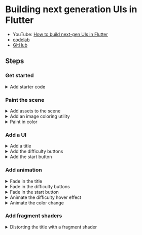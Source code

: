 # Building next generation UIs in Flutter

- YouTube: [How to build next-gen UIs in Flutter](https://www.youtube.com/watch?v=HQT8ABlgsq0)
- [codelab](https://codelabs.developers.google.com/codelabs/flutter-next-gen-uis)
- [GitHub](https://github.com/flutter/codelabs/tree/main/next-gen-ui)

## Steps

### Get started

<details>
<summary>Add starter code</summary>

![step2-add-starter-code](./assets/references/step2-add-starter-code.png)

- [Go tag](https://github.com/gzupark/flutter-next-gen-ui/tree/step2-add-starter-code)
- [Go main](https://github.com/GzuPark/flutter-next-gen-ui)

</details>

### Paint the scene

<details>
<summary>Add assets to the scene</summary>

![step3-add-assets-to-the-scene](./assets/references/step3-add-assets-to-the-scene.png)

- [Go tag](https://github.com/gzupark/flutter-next-gen-ui/tree/step3-add-assets-to-the-scene)
- [Go main](https://github.com/GzuPark/flutter-next-gen-ui)

</details>

<details>
<summary>Add an image coloring utility</summary>

![step3-add-an-image-coloring-utility](./assets/references/step3-add-an-image-coloring-utility.png)

- [Go tag](https://github.com/gzupark/flutter-next-gen-ui/tree/step3-add-an-image-coloring-utility)
- [Go main](https://github.com/GzuPark/flutter-next-gen-ui)

</details>

<details>
<summary>Paint in color</summary>

![step3-step3-paint-in-color](./assets/references/step3-paint-in-color.png)

- [Go tag](https://github.com/gzupark/flutter-next-gen-ui/tree/step3-paint-in-color)
- [Go main](https://github.com/GzuPark/flutter-next-gen-ui)

</details>

### Add a UI

<details>
<summary>Add a title</summary>

![step4-add-a-title](./assets/references/step4-add-a-title.png)

- [Go tag](https://github.com/gzupark/flutter-next-gen-ui/tree/step4-add-a-title)
- [Go main](https://github.com/GzuPark/flutter-next-gen-ui)

</details>

<details>
<summary>Add the difficulty buttons</summary>

![step4-add-the-difficulty-buttons-1](./assets/references/step4-add-the-difficulty-buttons-1.png)
![step4-add-the-difficulty-buttons-2](./assets/references/step4-add-the-difficulty-buttons-2.png)
![step4-add-the-difficulty-buttons-3](./assets/references/step4-add-the-difficulty-buttons-3.png)

- [Go tag](https://github.com/gzupark/flutter-next-gen-ui/tree/step4-add-the-difficulty-buttons)
- [Go main](https://github.com/GzuPark/flutter-next-gen-ui)

</details>

<details>
<summary>Add the start button</summary>

![step4-add-the-start-button](./assets/references/step4-add-the-start-button.png)

- [Go tag](https://github.com/gzupark/flutter-next-gen-ui/tree/step4-add-the-start-button)
- [Go main](https://github.com/GzuPark/flutter-next-gen-ui)

</details>

### Add animation

<details>
<summary>Fade in the title</summary>

![step5-fade-in-the-title](./assets/references/step5-fade-in-the-title.gif)

- [Go tag](https://github.com/gzupark/flutter-next-gen-ui/tree/step5-fade-in-the-title)
- [Go main](https://github.com/GzuPark/flutter-next-gen-ui)

</details>

<details>
<summary>Fade in the difficulty buttons</summary>

![step5-fade-in-the-difficulty-buttons](./assets/references/step5-fade-in-the-difficulty-buttons.gif)

- [Go tag](https://github.com/gzupark/flutter-next-gen-ui/tree/step5-fade-in-the-difficulty-buttons)
- [Go main](https://github.com/GzuPark/flutter-next-gen-ui)

</details>

<details>
<summary>Fade in the start button</summary>

![step5-fade-in-the-start-button](./assets/references/step5-fade-in-the-start-button.gif)

- [Go tag](https://github.com/gzupark/flutter-next-gen-ui/tree/step5-fade-in-the-start-button)
- [Go main](https://github.com/GzuPark/flutter-next-gen-ui)

</details>

<details>
<summary>Animate the difficulty hover effect</summary>

![step5-animate-the-difficulty-hover-effect](./assets/references/step5-animate-the-difficulty-hover-effect.gif)

- [Go tag](https://github.com/gzupark/flutter-next-gen-ui/tree/step5-animate-the-difficulty-hover-effect)
- [Go main](https://github.com/GzuPark/flutter-next-gen-ui)

</details>

<details>
<summary>Animate the color change</summary>

![step5-animate-the-color-change](./assets/references/step5-animate-the-color-change.gif)

- [Go tag](https://github.com/gzupark/flutter-next-gen-ui/tree/step5-animate-the-color-change)
- [Go main](https://github.com/GzuPark/flutter-next-gen-ui)

</details>

### Add fragment shaders

<details>
<summary>Distorting the title with a fragment shader</summary>

![step6-distorting-the-title-with-a-fragment-shader](./assets/references/step6-distorting-the-title-with-a-fragment-shader.gif)

- [Go tag](https://github.com/gzupark/flutter-next-gen-ui/tree/step6-distorting-the-title-with-a-fragment-shader)
- [Go main](https://github.com/GzuPark/flutter-next-gen-ui)

</details>
